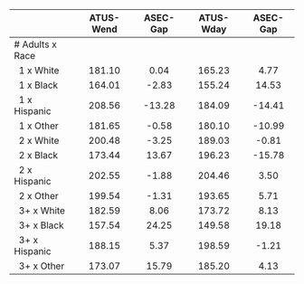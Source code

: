 
|                      |    ATUS-Wend |     ASEC-Gap |    ATUS-Wday |     ASEC-Gap |
| -------------------- | :----------: | :----------: | :----------: | :----------: |
| # Adults x Race      |              |              |              |              |
| &nbsp;&nbsp;1 x White |       181.10 |         0.04 |       165.23 |         4.77 |
| &nbsp;&nbsp;1 x Black |       164.01 |        -2.83 |       155.24 |        14.53 |
| &nbsp;&nbsp;1 x Hispanic |       208.56 |       -13.28 |       184.09 |       -14.41 |
| &nbsp;&nbsp;1 x Other |       181.65 |        -0.58 |       180.10 |       -10.99 |
| &nbsp;&nbsp;2 x White |       200.48 |        -3.25 |       189.03 |        -0.81 |
| &nbsp;&nbsp;2 x Black |       173.44 |        13.67 |       196.23 |       -15.78 |
| &nbsp;&nbsp;2 x Hispanic |       202.55 |        -1.88 |       204.46 |         3.50 |
| &nbsp;&nbsp;2 x Other |       199.54 |        -1.31 |       193.65 |         5.71 |
| &nbsp;&nbsp;3+ x White |       182.59 |         8.06 |       173.72 |         8.13 |
| &nbsp;&nbsp;3+ x Black |       157.54 |        24.25 |       149.58 |        19.18 |
| &nbsp;&nbsp;3+ x Hispanic |       188.15 |         5.37 |       198.59 |        -1.21 |
| &nbsp;&nbsp;3+ x Other |       173.07 |        15.79 |       185.20 |         4.13 |

